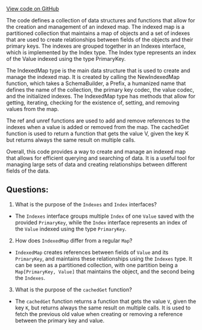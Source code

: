 [View code on GitHub](https://github.com/cosmos/cosmos-sdk.git/collections/indexed_map.go)

The code defines a collection of data structures and functions that allow for the creation and management of an indexed map. The indexed map is a partitioned collection that maintains a map of objects and a set of indexes that are used to create relationships between fields of the objects and their primary keys. The indexes are grouped together in an Indexes interface, which is implemented by the Index type. The Index type represents an index of the Value indexed using the type PrimaryKey. 

The IndexedMap type is the main data structure that is used to create and manage the indexed map. It is created by calling the NewIndexedMap function, which takes a SchemaBuilder, a Prefix, a humanized name that defines the name of the collection, the primary key codec, the value codec, and the initialized indexes. The IndexedMap type has methods that allow for getting, iterating, checking for the existence of, setting, and removing values from the map. 

The ref and unref functions are used to add and remove references to the indexes when a value is added or removed from the map. The cachedGet function is used to return a function that gets the value V, given the key K but returns always the same result on multiple calls. 

Overall, this code provides a way to create and manage an indexed map that allows for efficient querying and searching of data. It is a useful tool for managing large sets of data and creating relationships between different fields of the data.
## Questions: 
 1. What is the purpose of the `Indexes` and `Index` interfaces?
- The `Indexes` interface groups multiple `Index` of one `Value` saved with the provided `PrimaryKey`, while the `Index` interface represents an index of the `Value` indexed using the type `PrimaryKey`.

2. How does `IndexedMap` differ from a regular `Map`?
- `IndexedMap` creates references between fields of `Value` and its `PrimaryKey`, and maintains these relationships using the `Indexes` type. It can be seen as a partitioned collection, with one partition being a `Map[PrimaryKey, Value]` that maintains the object, and the second being the `Indexes`.

3. What is the purpose of the `cachedGet` function?
- The `cachedGet` function returns a function that gets the value `V`, given the key `K`, but returns always the same result on multiple calls. It is used to fetch the previous old value when creating or removing a reference between the primary key and value.
